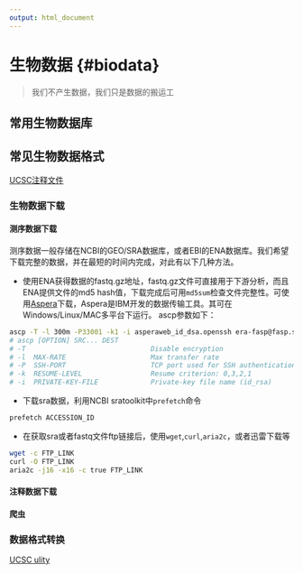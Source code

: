 ```yaml
---
output: html_document
---
```


# 生物数据 {#biodata}


>我们不产生数据，我们只是数据的搬运工

## 常用生物数据库

## 常见生物数据格式

[UCSC注释文件](http://genome.ucsc.edu/FAQ/FAQformat.html)

### 生物数据下载

#### 测序数据下载
测序数据一般存储在NCBI的GEO/SRA数据库，或者EBI的ENA数据库。我们希望下载完整的数据，并在最短的时间内完成，对此有以下几种方法。

* 使用ENA获得数据的fastq.gz地址，fastq.gz文件可直接用于下游分析，而且ENA提供文件的md5 hash值，下载完成后可用`md5sum`检查文件完整性。可使用[Aspera](https://downloads.asperasoft.com)下载，Aspera是IBM开发的数据传输工具。其可在Windows/Linux/MAC多平台下运行。
ascp参数如下：
```bash
ascp -T -l 300m -P33001 -k1 -i asperaweb_id_dsa.openssh era-fasp@fasp.sra.ebi.ac.uk:/vol1/fastq/SRR874/009/SRR8740819/SRR8740819_2.fastq.gz .
# ascp [OPTION] SRC... DEST
# -T                               Disable encryption
# -l  MAX-RATE                     Max transfer rate
# -P  SSH-PORT                     TCP port used for SSH authentication
# -k  RESUME-LEVEL                 Resume criterion: 0,3,2,1
# -i  PRIVATE-KEY-FILE             Private-key file name (id_rsa)
```

* 下载sra数据，利用NCBI sratoolkit中`prefetch`命令

```bash
prefetch ACCESSION_ID
```
* 在获取sra或者fastq文件ftp链接后，使用`wget`,`curl`,`aria2c`，或者迅雷下载等
```bash
wget -c FTP_LINK
curl -O FTP_LINK
aria2c -j16 -x16 -c true FTP_LINK
```



#### 注释数据下载

#### 爬虫

### 数据格式转换
[UCSC ulity](http://hgdownload.soe.ucsc.edu/admin/exe/linux.x86_64/)
